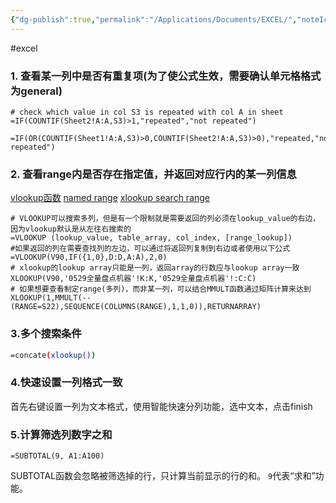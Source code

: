 ```yaml
---
{"dg-publish":true,"permalink":"/Applications/Documents/EXCEL/","noteIcon":"3"}
---
```


#excel
### 1. 查看某一列中是否有重复项(为了使公式生效，需要确认单元格格式为general)
```excel
# check which value in col S3 is repeated with col A in sheet
=IF(COUNTIF(Sheet2!A:A,S3)>1,"repeated","not repeated")

=IF(OR(COUNTIF(Sheet1!A:A,S3)>0,COUNTIF(Sheet2!A:A,S3)>0),"repeated,"not repeated")
```
### 2. 查看range内是否存在指定值，并返回对应行内的某一列信息
[vlookup函数](https://zh-cn.extendoffice.com/excel/functions/excel-vlookup-function.html)
[named range](https://exceljet.net/glossary/named-range)
[xlookup search range](https://exceljet.net/formulas/xlookup-match-any-column)
```excel
# VLOOKUP可以搜索多列，但是有一个限制就是需要返回的列必须在lookup_value的右边，因为vlookup默认是从左往右搜索的
=VLOOKUP (lookup_value, table_array, col_index, [range_lookup])
#如果返回的列在需要查找列的左边，可以通过将返回列复制到右边或者使用以下公式
=VLOOKUP(V90,IF({1,0},D:D,A:A),2,0)
# xlookup的lookup array只能是一列，返回array的行数应与lookup array一致
XLOOKUP(V90,'0529全量盘点机器'!K:K,'0529全量盘点机器'!:C:C)
# 如果想要查看制定range(多列)，而非某一列，可以结合MMULT函数通过矩阵计算来达到
XLOOKUP(1,MMULT(--(RANGE=S22),SEQUENCE(COLUMNS(RANGE),1,1,0)),RETURNARRAY)
```


### 3.多个搜索条件
```bash
=concate(xlookup())
```
### 4.快速设置一列格式一致
首先右键设置一列为文本格式，使用智能快速分列功能，选中文本，点击finish

### 5.计算筛选列数字之和

```
=SUBTOTAL(9, A1:A100)

```
SUBTOTAL函数会忽略被筛选掉的行，只计算当前显示的行的和。
`9`代表“求和”功能。